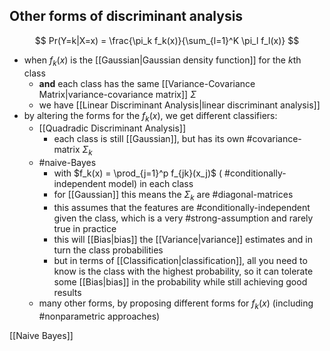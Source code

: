 ## Other forms of discriminant analysis

$$
Pr(Y=k|X=x) = \frac{\pi_k f_k(x)}{\sum_{l=1}^K \pi_l f_l(x)}
$$

- when $f_k(x)$ is the [[Gaussian|Gaussian density function]] for the $k$th class
  - **and** each class has the same [[Variance-Covariance Matrix|variance-covariance matrix]] $\Sigma$
  - we have [[Linear Discriminant Analysis|linear discriminant analysis]]
- by altering the forms for the $f_k(x)$, we get different classifiers:
  - [[Quadradic Discriminant Analysis]]
    - each class is still [[Gaussian]], but has its own #covariance-matrix $\Sigma_k$
  - #naive-Bayes
    - with $f_k(x) = \prod_{j=1}^p f_{jk}(x_j)$ ( #conditionally-independent model) in each class
    - for [[Gaussian]] this means the $\Sigma_k$ are #diagonal-matrices
    - this assumes that the features are #conditionally-independent given the class, which is a very #strong-assumption and rarely true in practice
    - this will [[Bias|bias]] the [[Variance|variance]] estimates and in turn the class probabilities
    - but in terms of [[Classification|classification]], all you need to know is the class with the highest probability, so it can tolerate some [[Bias|bias]] in the probability while still achieving good results
  - many other forms, by proposing different forms for $f_k(x)$ (including #nonparametric approaches)

[[Naive Bayes]]
